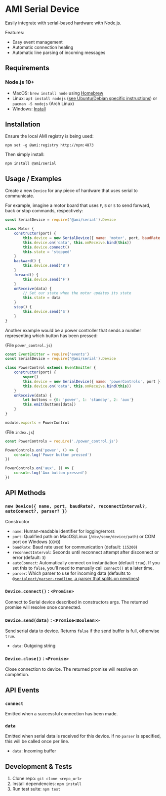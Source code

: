 AMI Serial Device
=================

Easily integrate with serial-based hardware with Node.js.

Features:

 * Easy event management
 * Automatic connection healing
 * Automatic line parsing of incoming messages

Requirements
------------

### Node.js 10+

 * MacOS: `brew install node` using [Homebrew](http://brew.sh/)
 * Linux: `apt install nodejs` ([see Ubuntu/Debian specific instructions](https://nodejs.org/en/download/package-manager/#debian-and-ubuntu-based-linux-distributions)) or `pacman -S nodejs` (Arch Linux)
 * Windows: [Install](https://nodejs.org/en/download/)

Installation
------------

Ensure the local AMI registry is being used:

```shell
npm set -g @ami:registry http://npm:4873
```

Then simply install:

```shell
npm install @ami/serial
```

Usage / Examples
----------------

Create a new `Device` for any piece of hardware that uses serial to communicate.

For example, imagine a motor board that uses `F`, `B` or `S` to send forward, back or stop commands, respectively:

```javascript
const SerialDevice = require('@ami/serial').Device

class Motor {
    constructor(port) {
        this.device = new SerialDevice({ name: 'motor', port, baudRate: 57600, autoConnect: false })
        this.device.on('data', this.onReceive.bind(this))
        this.device.connect()
        this.state = 'stopped'
    }
    backward() {
        this.device.send('B')
    }
    forward() {
        this.device.send('F')
    }
    onReceive(data) {
        // Set our state when the motor updates its state
        this.state = data
    }
    stop() {
        this.device.send('S')
    }
}
```

Another example would be a power controller that sends a number representing which button has been pressed:

(File `power_control.js`)

```javascript
const EventEmitter = require('events')
const SerialDevice = require('@ami/serial').Device

class PowerControl extends EventEmitter {
    constructor(port) {
        super()
        this.device = new SerialDevice({ name: 'powerControls', port })
        this.device.on('data', this.onReceive.bind(this))
    }
    onReceive(data) {
        let buttons = {0: 'power', 1: 'standby', 2: 'aux'}
        this.emit(buttons[data])
    }
}

module.exports = PowerControl
```

(File `index.js`)

```javascript
const PowerControls = require('./power_control.js')

PowerControls.on('power', () => {
    console.log('Power button pressed')
})

PowerControls.on('aux', () => {
    console.log('Aux button pressed')
})
```

API Methods
-----------

### `new Device({ name, port, baudRate?, reconnectInterval?, autoConnect?, parser? })`

Constructor

  * `name`: Human-readable identifier for logging/errors
  * `port`: Qualified path on MacOS/Linux (`/dev/some/device/path`) or COM port on Windows (`COM3`)
  * `baudRate`: Baud rate used for communication (default: `115200`)
  * `reconnectInterval`: Seconds until reconnect attempt after disconnect or error (default: `3`)
  * `autoConnect`: Automatically connect on instantiation (default `true`). If you set this to `false`, you'll need to manually call `connect()` at a later time.
  * `parser`: Which parser to use for incoming data (defaults to [`@serialport/parser-readline`, a parser that splits on newlines](https://serialport.io/docs/api-parser-readline))

### `Device.connect()` : `<Promise>`

Connect to Serial device described in constructors args. The returned promise will resolve once connected.

### `Device.send(data)` : `<Promise<Boolean>>`

Send serial data to device. Returns `false` if the send buffer is full, otherwise `true`.

  * `data`: Outgoing string

### `Device.close()` : `<Promise>`

Close connection to device. The returned promise will resolve on completion.

API Events
----------

### `connect`

Emitted when a successful connection has been made.

### `data`

Emitted when serial data is received for this device. If no `parser` is specified, this will be called once per line.

  * `data`: Incoming buffer

Development & Tests
-------------------

1. Clone repo: `git clone <repo_url>`
2. Install dependencies: `npm install`
3. Run test suite: `npm test`
